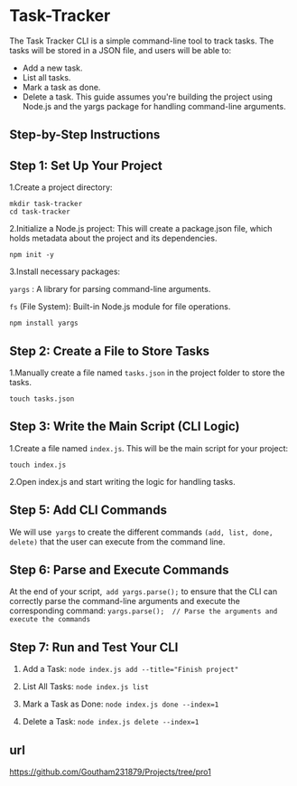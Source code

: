 
# Task-Tracker

The Task Tracker CLI is a simple command-line tool to track tasks. The tasks will be stored in a JSON file, and users will be able to:

   * Add a new task.
   * List all tasks.
   * Mark a task as done.
   * Delete a task.
This guide assumes you're building the project using Node.js and the yargs package for handling command-line arguments.


## Step-by-Step Instructions

## Step 1: Set Up Your Project
1.Create a project directory:
```
mkdir task-tracker
cd task-tracker
```
2.Initialize a Node.js project: This will create a package.json file, which holds metadata about the project and its dependencies.
```
npm init -y
```
3.Install necessary packages:

```yargs```
: A library for parsing command-line arguments.

```fs```
 (File System): Built-in Node.js module for file operations.

 ```npm install yargs```

## Step 2: Create a File to Store Tasks
1.Manually create a file named ```tasks.json``` in the project folder to store the tasks.
               
   ```touch tasks.json```

## Step 3: Write the Main Script (CLI Logic)

1.Create a file named ```index.js```. This will be the main script for your project:

```touch index.js```

2.Open index.js and start writing the logic for handling tasks.

## Step 5: Add CLI Commands

We will use``` yargs``` to create the different commands ```(add, list, done, delete)``` that the user can execute from the command line.
## Step 6: Parse and Execute Commands

At the end of your script,``` add yargs.parse();``` to ensure that the CLI can correctly parse the command-line arguments and execute the corresponding command:
```yargs.parse();  // Parse the arguments and execute the commands```

## Step 7: Run and Test Your CLI


1. Add a Task:
```node index.js add --title="Finish project"```

2. List All Tasks:
```node index.js list```

3. Mark a Task as Done:
```node index.js done --index=1```

4. Delete a Task:
```node index.js delete --index=1```

## url
https://github.com/Goutham231879/Projects/tree/pro1



